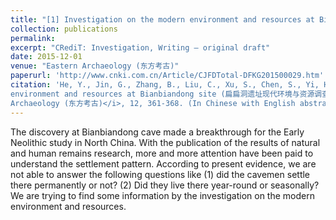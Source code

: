 ```yaml
---
title: "[1] Investigation on the modern environment and resources at Bianbiandong site (扁扁洞遗址现代环境与资源调查报告)"
collection: publications
permalink:
excerpt: "CRediT: Investigation, Writing – original draft"
date: 2015-12-01
venue: "Eastern Archaeology (东方考古)"
paperurl: 'http://www.cnki.com.cn/Article/CJFDTotal-DFKG201500029.htm'
citation: 'He, Y., Jin, G., Zhang, B., Liu, C., Xu, S., Chen, S., Yi, H., & Jiang, F. (2015). Investigation on the modern
environment and resources at Bianbiandong site (扁扁洞遗址现代环境与资源调查报告). <i>Eastern
Archaeology (东方考古)</i>, 12, 361-368. (In Chinese with English abstract)'
---
```

The discovery at Bianbiandong cave made a breakthrough for the Early Neolithic study in North China. With the publication of the results of natural and human remains research, more and more attention have been paid to understand the settlement pattern. According to present evidence, we are not able to answer the following questions like (1) did the cavemen settle there permanently or not? (2) Did they live there year-round or seasonally? We are trying to find some information by the investigation on the modern environment and resources.